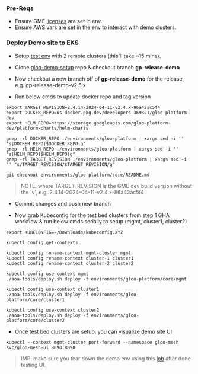 ### Pre-Reqs
- Ensure GME [licenses](https://github.com/solo-io/gloo-mesh-enterprise?tab=readme-ov-file#generate-license-keys) are set in env.
- Ensure AWS vars are set in the env to interact with demo clusters.

### Deploy Demo site to EKS
- Setup [test env](https://github.com/solo-io/gloo-eng-test-beds/actions/workflows/build-eng-cicd-env.yaml) with 2 remote clusters (this'll take ~15 mins).

- Clone [gloo-demo-setup](https://github.com/solo-io/gloo-demo-setup) repo & checkout branch **gp-release-demo**
- Now checkout a new branch off of **gp-release-demo** for the release, e.g. gp-release-demo-v2.5.x
- Run below cmds to update docker repo and tag version
```
export TARGET_REVISION=2.4.14-2024-04-11-v2.4.x-86a42ac5f4
export DOCKER_REPO=us-docker.pkg.dev/developers-369321/gloo-platform-dev
export HELM_REPO=https://storage.googleapis.com/gloo-platform-dev/platform-charts/helm-charts

grep -rl DOCKER_REPO ./environments/gloo-platform | xargs sed -i '' "s|DOCKER_REPO|$DOCKER_REPO|g"
grep -rl HELM_REPO ./environments/gloo-platform | xargs sed -i '' "s|HELM_REPO|$HELM_REPO|g"
grep -rl TARGET_REVISION ./environments/gloo-platform | xargs sed -i '' "s/TARGET_REVISION/$TARGET_REVISION/g"

git checkout environments/gloo-platform/core/README.md
```
> NOTE: where TARGET_REVISION is the GME dev build version without the 'v', e.g. 2.4.14-2024-04-11-v2.4.x-86a42ac5f4

- Commit changes and push new branch

- Now grab Kubeconfig for the test bed clusters from step 1 GHA workflow & run below cmds serially to setup (mgmt, cluster1, cluster2)
```
export KUBECONFIG=~/Downloads/kubeconfig.XYZ

kubectl config get-contexts

kubectl config rename-context mgmt-cluster mgmt
kubectl config rename-context cluster-1 cluster1
kubectl config rename-context cluster-2 cluster2

kubectl config use-context mgmt
./aoa-tools/deploy.sh deploy -f environments/gloo-platform/core/mgmt

kubectl config use-context cluster1
./aoa-tools/deploy.sh deploy -f environments/gloo-platform/core/cluster1

kubectl config use-context cluster2
./aoa-tools/deploy.sh deploy -f environments/gloo-platform/core/cluster2
```
- Once test bed clusters are setup, you can visualize demo site UI
```
kubectl --context mgmt-cluster port-forward --namespace gloo-mesh svc/gloo-mesh-ui 8090:8090
```
> IMP: make sure you tear down the demo env using this [job](https://github.com/solo-io/gloo-eng-test-beds/actions/workflows/cleanup-eng-env.yaml) after done testing UI.